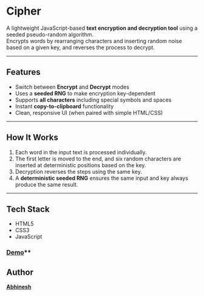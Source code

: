 # Cipher

A lightweight JavaScript-based **text encryption and decryption tool** using a seeded pseudo-random algorithm.  
Encrypts words by rearranging characters and inserting random noise based on a given key, and reverses the process to decrypt.

---

## Features

- Switch between **Encrypt** and **Decrypt** modes  
- Uses a **seeded RNG** to make encryption key-dependent  
- Supports **all characters** including special symbols and spaces  
- Instant **copy-to-clipboard** functionality  
- Clean, responsive UI (when paired with simple HTML/CSS)

---

## How It Works

1. Each word in the input text is processed individually.  
2. The first letter is moved to the end, and six random characters are inserted at deterministic positions based on the key.  
3. Decryption reverses the steps using the same key.  
4. A **deterministic seeded RNG** ensures the same input and key always produce the same result.

---

## Tech Stack

- HTML5
- CSS3
- JavaScript

### [Demo](https://abhinesh.me/cipher/)** 

## Author
**[Abhinesh](https://instagram.com/_abhinesh.exe)**
